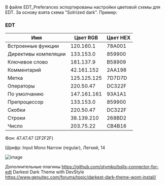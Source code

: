 В файле EDT_Preferances эспортированы настройки цветовой схемы для EDT. За основу взята схема "Solirized dark".
Пример:


### EDT

| Имя                  | Цвет  RGB    | Цвет HEX |
| -------------------- | ----------- |-----------|
| Встроенные функции   | 120.160.1   | 78A001 |
| Директивы компеляции | 133.153.0   | 859900 |
| Ключевое слово       | 181.137.9   | B58909 |
| Комментарий          | 42.161.152  | 2AA198 |
| Метка                | 125.125.125 | 7D7D7D |
| Операторы            | 220.50.47   | DC322F |
| По умолчанию         | 147.161.161 | 93A1A1 |
| Препроцессор         | 133.153.0   | 859900 |
| Скобки               | 220.50.47   | DC322F |
| Строки               | 38.139.210  | 268BD2 |
| Число                | 203.75.22   | CB4B16 |

Фон: 47.47.47 (2F2F2F) 

Шрифр: Input Mono Narrow (regular), Легкий, 14

![image](https://github.com/Live-AG/EDT_Preferances/assets/80624357/ac50a79a-21a1-493e-a037-8380560b0e88)

Дополнительные плагины
https://github.com/otymko/bslls-connector-for-edt
Darkest Dark Theme with DevStyle
  https://www.genuitec.com/forums/topic/darkest-dark-theme-wont-install/
